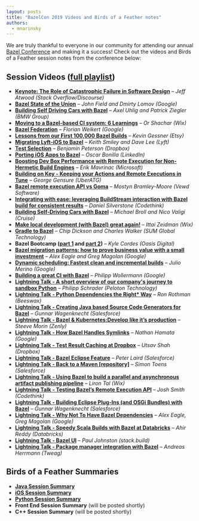 ```yaml
---
layout: posts
title: "BazelCon 2019 Videos and Birds of a Feather notes"
authors:
  - mnarinsky
---
```



We are truly thankful to everyone in our community for attending our annual [Bazel Conference](https://sites.google.com/corp/bazel.build/conference2017/2019) and making it a success! Check out the videos and Birds of a Feather session notes from the conference below:


## Session Videos ([full playlist](https://www.youtube.com/playlist?list=PLxNYxgaZ8Rsf-7g43Z8LyXct9ax6egdSj))

*   **[Keynote: The Role of Catastrophic Failure in Software Design](https://www.youtube.com/watch?v=eymphDN7No4&list=PLxNYxgaZ8Rsf-7g43Z8LyXct9ax6egdSj&index=2&t=0s)** – _Jeff Atwood (Stack Overflow/Discourse)_
*   **[Bazel State of the Union](https://www.youtube.com/watch?v=dXhmRal9TsA&list=PLxNYxgaZ8Rsf-7g43Z8LyXct9ax6egdSj&index=2)** _– John Field and Dmirty Lomov (Google)_
*   **[Building Self Driving Cars with Bazel](https://www.youtube.com/watch?v=Gh4SJuYUoQI&list=PLxNYxgaZ8Rsf-7g43Z8LyXct9ax6egdSj&index=3)** _– Axel Uhlig and Patrick Ziegler (BMW Group)_
*   **[Moving to a Bazel-based CI system: 6 Learnings](https://www.youtube.com/watch?v=BYg3fDFrTz8&list=PLxNYxgaZ8Rsf-7g43Z8LyXct9ax6egdSj&index=4)** _– Or Shachar (Wix)_
*   **[Bazel Federation](https://www.youtube.com/watch?v=eUlQnJm3NPU&list=PLxNYxgaZ8Rsf-7g43Z8LyXct9ax6egdSj&index=5)** _– Florian Weikert (Google)_
*   **[Lessons from our First 100,000 Bazel Builds](https://www.youtube.com/watch?v=keT8ixRS6Fk&list=PLxNYxgaZ8Rsf-7g43Z8LyXct9ax6egdSj&index=6)** _– Kevin Gessner (Etsy)_
*   **[Migrating Lyft-iOS to Bazel](https://www.youtube.com/watch?v=NAPeWoimGx8&list=PLxNYxgaZ8Rsf-7g43Z8LyXct9ax6egdSj&index=7)** _– Keith Smiley and Dave Lee (Lyft)_
*   **[Test Selection](https://www.youtube.com/watch?v=9Dk7mtIm7_A&list=PLxNYxgaZ8Rsf-7g43Z8LyXct9ax6egdSj&index=8)** _– Benjamin Peterson (Dropbox)_
*   **[Porting iOS Apps to Bazel](https://www.youtube.com/watch?v=gVdkJu3QRA4&list=PLxNYxgaZ8Rsf-7g43Z8LyXct9ax6egdSj&index=9)** _– Oscar Bonilla (LinkedIn)_
*   **[Boosting Dev Box Performance with Remote Execution for Non-Hermetic Build Engines](https://www.youtube.com/watch?v=q3RAOwezexU&list=PLxNYxgaZ8Rsf-7g43Z8LyXct9ax6egdSj&index=24)** _– Erik Mavrinac (Microsoft)_
*   **[Building on Key - Keeping your Actions and Remote Executions in Tune](https://www.youtube.com/watch?v=xP6BIEUZh9Y&list=PLxNYxgaZ8Rsf-7g43Z8LyXct9ax6egdSj&index=27)** _– George Gensure (UberATG)_
*   **[Bazel remote execution API vs Goma](https://www.youtube.com/watch?v=3w_I9ToY04s&list=PLxNYxgaZ8Rsf-7g43Z8LyXct9ax6egdSj&index=26)** _– Mostyn Bramley-Moore (Vewd Software)_
*   **[Integrating with ease: leveraging BuildStream interaction with Bazel build for consistent results](https://www.youtube.com/watch?v=21VPe7HcuPE&list=PLxNYxgaZ8Rsf-7g43Z8LyXct9ax6egdSj&index=28)** _– Daniel Silverstone (Codethink)_
*   **[Building Self-Driving Cars with Bazel](https://www.youtube.com/watch?v=fjfFe98LTm8&list=PLxNYxgaZ8Rsf-7g43Z8LyXct9ax6egdSj&index=29)** _– Michael Broll and Nico Valigi (Cruise)_
*   **[Make local development (with Bazel) great again!](https://www.youtube.com/watch?v=rQv1sjLU4cI&list=PLxNYxgaZ8Rsf-7g43Z8LyXct9ax6egdSj&index=30)** _– Ittai Zeidman (Wix)_
*   **[Gradle to Bazel](https://www.youtube.com/watch?v=b8uR7_vReQ0&list=PLxNYxgaZ8Rsf-7g43Z8LyXct9ax6egdSj&index=31)** _– Chip Dickson and Charles Walker (SUM Global Technology)_
*   **Bazel Bootcamp ([part 1](https://www.youtube.com/watch?v=BGOEq5FdNUQ&list=PLxNYxgaZ8Rsf-7g43Z8LyXct9ax6egdSj&index=32) and [part 2](https://www.youtube.com/watch?v=1KbfkOWO-DY&list=PLxNYxgaZ8Rsf-7g43Z8LyXct9ax6egdSj&index=33))** _– Kyle Cordes (Oasis Digital)_
*   **[Bazel migration patterns: how to prove business value with a small investment](https://www.youtube.com/watch?v=UwuRGpVpmbo&list=PLxNYxgaZ8Rsf-7g43Z8LyXct9ax6egdSj&index=34)** _– Alex Eagle and Greg Magolan (Google)_
*   **[Dynamic scheduling: Fastest clean and incremental builds](https://www.youtube.com/watch?v=MF2bahnAueM&list=PLxNYxgaZ8Rsf-7g43Z8LyXct9ax6egdSj&index=35)** _– Julio Merino (Google)_
*   **[Building a great CI with Bazel](https://www.youtube.com/watch?v=j332WfhNAFg&list=PLxNYxgaZ8Rsf-7g43Z8LyXct9ax6egdSj&index=36)** _– Philipp Wollermann (Google)_
*   **[Lightning Talk - A short overview of our company's journey to sandbox Python](https://www.youtube.com/watch?v=JsDwhNTweiQ&list=PLxNYxgaZ8Rsf-7g43Z8LyXct9ax6egdSj&index=10)** _– Philipp Schrader (Peloton Technology)_
*   **[Lightning Talk - Python Dependencies the Right* Way](https://www.youtube.com/watch?v=3DBZpahGnuI&list=PLxNYxgaZ8Rsf-7g43Z8LyXct9ax6egdSj&index=12)** _– Ron Rothman (Beeswax)_
*   **[Lightning Talk - Creating Java based  Source Code Generators for Bazel](https://www.youtube.com/watch?v=-JRpuIKHIWY&feature=youtu.be)** _– Gunnar Wagenknecht (Salesforce)_
*   **[Lightning Talk - Bazel & Kubernetes:Develop like it’s production](https://www.youtube.com/watch?v=SkADnC4yFCk&list=PLxNYxgaZ8Rsf-7g43Z8LyXct9ax6egdSj&index=11)** _– Steeve Morin (Zenly)_
*   **[Lightning Talk - How Bazel Handles Symlinks](https://www.youtube.com/watch?v=EoYdWmMcqDs&list=PLxNYxgaZ8Rsf-7g43Z8LyXct9ax6egdSj&index=13)** _– Nathan Hamata (Google)_
*   **[Lightning Talk - Test Result Caching at Dropbox](https://www.youtube.com/watch?v=29xrO-XJaJs&list=PLxNYxgaZ8Rsf-7g43Z8LyXct9ax6egdSj&index=14)** _– Utsav Shah (Dropbox)_
*   **[Lightning Talk - Bazel Eclipse Feature](https://www.youtube.com/watch?v=s0nvBUnDqCo&list=PLxNYxgaZ8Rsf-7g43Z8LyXct9ax6egdSj&index=15)** _– Peter Laird (Salesforce)_
*   **[Lightning Talk - Back to a Maven [repository]](https://www.youtube.com/watch?v=c7pWF_p38bM&list=PLxNYxgaZ8Rsf-7g43Z8LyXct9ax6egdSj&index=16)** _– Simon Toens (Salesforce)_
*   **[Lightning Talk - Using Bazel to build a parallel and asynchronous artifact publishing pipeline](https://www.youtube.com/watch?v=TD1JDPD0hRA&list=PLxNYxgaZ8Rsf-7g43Z8LyXct9ax6egdSj&index=17)** _– Liron Tal (Wix)_
*   **[Lightning Talk - Testing Bazel’s Remote Execution API](https://www.youtube.com/watch?v=uuWV501y1w4&list=PLxNYxgaZ8Rsf-7g43Z8LyXct9ax6egdSj&index=18)** _– Josh Smith (Codethink)_
*   **[Lightning Talk - Building Eclipse Plug-Ins (and OSGi Bundles) with Bazel](https://www.youtube.com/watch?v=jcVvkFnK5gc&list=PLxNYxgaZ8Rsf-7g43Z8LyXct9ax6egdSj&index=19)** _– Gunnar Wagenknecht (Salesforce)_
*   **[Lightning Talk - Why Not To Have Bazel Dependencies](https://www.youtube.com/watch?v=2KzOLddhdoI&list=PLxNYxgaZ8Rsf-7g43Z8LyXct9ax6egdSj&index=20)** _– Alex Eagle, Greg Magolan (Google)_
*   **[Lightning Talk - Speedy Scala Builds  with Bazel at Databricks](https://www.youtube.com/watch?v=rq5CRMaqbq0&list=PLxNYxgaZ8Rsf-7g43Z8LyXct9ax6egdSj&index=21)** _– Ahir Reddy (Databricks)_
*   **[Lightning Talk - Bazel UI](https://www.youtube.com/watch?v=2a3S3MJOa9I&list=PLxNYxgaZ8Rsf-7g43Z8LyXct9ax6egdSj&index=22)** _– Paul Johnston (stack.build)_
*   **[Lightning Talk - Package manager integration with Bazel](https://www.youtube.com/watch?v=_7IIc3ZTwKk&list=PLxNYxgaZ8Rsf-7g43Z8LyXct9ax6egdSj&index=23)** _– Andreas Herrmann (Tweag)_


## Birds of a Feather Summaries

*   **[Java Session Summary](/assets/BoF_2019_Java.pdf)**
*   **[iOS Session Summary](/assets/BoF_2019_iOS.pdf)**
*   **[Python Session Summary](/assets/BoF_2019_Python.pdf)**
*   **Front End Session Summary** (will be posted shortly)
*   **C++ Session Summary** (will be posted shortly)
